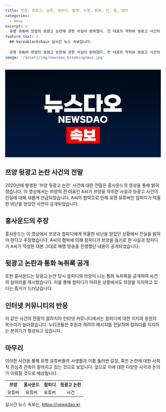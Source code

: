 ```yaml
---
title: 쯔양, 뒷광고, 남친, 참피디, 협박, 누명, 밝혀, 전, 일, 썼다
categories:
  - News
excerpt: >
  유명 유튜버 쯔양의 뒷광고 논란에 관한 사실이 밝혀졌다. 전 대표의 착취와 뒷광고 사건의 진실이 공개되면서 참피디와 쯔양에 대한 오해와 비난이 풀릴 전말이 드러났다. 당시의 사건 경위와 참피디의 어려움, 그리고 녹취록을 통해 새롭게 알려진 사실들이 논란을 입증하고 있다. 관련 내용은 유튜브 커뮤니티에서 지지와 응원의 목소리가 높아지고 있다. #쯔양 #홍사운드 #참피디 #뒷광고논란
feature_text: >
  ## koreablockchain 실시간 뉴스 속보입니다.

  유명 유튜버 쯔양의 뒷광고 논란에 관한 사실이 밝혀졌다. 전 대표의 착취와 뒷광고 사건의 진실이 공개되면서 참피디와 쯔양에 대한 오해와 비난이 풀릴 전말이 드러났다. 당시의 사건 경위와 참피디의 어려움, 그리고 녹취록을 통해 새롭게 알려진 사실들이 논란을 입증하고 있다. 관련 내용은 유튜브 커뮤니티에서 지지와 응원의 목소리가 높아지고 있다. #쯔양 #홍사운드 #참피디 #뒷광고논란
image: '/assets/img/newsdao_breakingnews.jpg'
---
```


<p><img src="/assets/img/newsdao_breakingnews.jpg" alt="koreablockchain 속보" /></p>

<h2 data-ke-size="size26">쯔양 뒷광고 논란 사건의 전말</h2>

<p data-ke-size="size16">2020년에 발생한 '쯔양 뒷광고 논란' 사건에 대한 전말은 홍사운드의 영상을 통해 밝혀졌습니다. 이 영상에서는 쯔양의 전 대표인 A씨가 쯔양을 착취한 사실과 뒷광고 사건의 진실에 대해 새롭게 언급되었습니다. A씨의 협박으로 인해 유명 유튜버인 참피디가 억울한 비난을 받았던 사연이 공개되었습니다.</p>

<h2 data-ke-size="size26">홍사운드의 주장</h2>

<p data-ke-size="size16">홍사운드는 이 영상에서 쯔양과 참피디에게 억울한 비난을 받았던 상황에서 진실을 밝혀야 한다고 주장했습니다. A씨의 협박에 의해 참피디가 쯔양을 돕기로 한 사실과 참피디가 A씨가 작성한 대본 그대로 해명 방송을 진행했던 내용이 공개되었습니다.</p>

<h2 data-ke-size="size26">뒷광고 논란과 통화 녹취록 공개</h2>

<p data-ke-size="size16">또한 홍사운드는 뒷광고 논란 당시 참피디와 쯔양이 나눈 통화 녹취록을 공개하여 사건의 실마리를 제시했습니다. 이를 통해 참피디가 어려운 상황에서도 쯔양을 지지하고 있다는 증거가 드러났습니다.</p>

<h2 data-ke-size="size26">인터넷 커뮤니티의 반응</h2>

<p data-ke-size="size16">이 같은 사건의 전말이 알려지자 인터넷 커뮤니티에서는 참피디에 대한 지지와 응원의 목소리가 높아졌습니다. 누리꾼들은 후원과 격려의 메시지를 전달하며 참피디를 지지하는 분위기가 형성되고 있습니다.</p>

<h2 data-ke-size="size26">마무리</h2>

<p data-ke-size="size16">이러한 사건을 통해 유명 유튜버들의 사생활과 이를 둘러싼 갈등, 혹은 논란에 대한 사회적 관심과 관측이 짙어지고 있는 것으로 보입니다. 앞으로 이에 대한 다양한 시각과 논의가 이뤄질 것으로 예상됩니다.</p>

<table>
  <tr>
    <td style="text-align: center; height: 17px;"><b>쯔양</b></td>
    <td style="text-align: center; height: 17px;"><b>홍사운드</b></td>
    <td style="text-align: center; height: 17px;"><b>참피디</b></td>
    <td style="text-align: center; height: 17px;"><b>뒷광고 논란</b></td>
  </tr>
  <tr>
    <td style="text-align: center; height: 17px;">유튜버</td>
    <td style="text-align: center; height: 17px;">유튜버</td>
    <td style="text-align: center; height: 17px;">유튜버</td>
    <td style="text-align: center; height: 17px;">사건</td>
  </tr>
</table>
실시간 뉴스 속보는, <a href="https://newsdao.kr" rel="dofollow">https://newsdao.kr</a>


